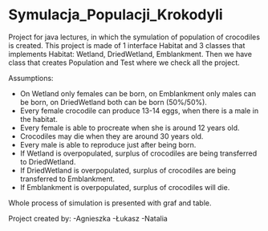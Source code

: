 # Symulacja_Populacji_Krokodyli

Project for java lectures, in which the symulation of population of crocodiles is created.  This project is made of 1 interface Habitat and 3 classes that implements Habitat: Wetland, DriedWetland, Emblankment.
Then we have class that creates Population and Test where we check all the project.

Assumptions:
  - On Wetland only females can be born, on Emblankment only males can be born, on DriedWetland both can be born (50%/50%).
  - Every female crocodile can produce 13-14 eggs, when there is a male in the habitat.
  - Every female is able to procreate when she is around 12 years old.
  - Crocodiles may die when they are around 30 years old.
  - Every male is able to reproduce just after being born.
  - If Wetland is overpopulated, surplus of crocodiles are being transferred to DriedWetland.
  - If DriedWetland is overpopulated, surplus of crocodiles are being transferred to Emblankment.
  - If Emblankment is overpopulated, surplus of crocodiles will die.

Whole process of simulation is presented with graf and table.

Project created by:
  -Agnieszka
  -Łukasz
  -Natalia
